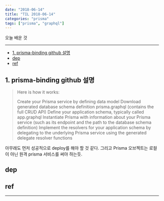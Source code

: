 ```yaml
---
date: "2018-06-14"
title: "TIL 2018-06-14"
categories: "prisma"
tags: ["prisma", "graphql"]
---
```


오늘 배운 것

----------

- [1. prisma-binding github 설명](#1-prisma-binding-github-설명)
- [dep](#dep)
- [ref](#ref)

## 1. prisma-binding github 설명

> Here is how it works:
>
> Create your Prisma service by defining data model
> Download generated database schema definition prisma.graphql (contains the full CRUD API)
> Define your application schema, typically called app.graphql
> Instantiate Prisma with information about your Prisma service (such as its endpoint and the path to the database schema definition)
> Implement the resolvers for your application schema by delegating to the underlying Prisma service using the generated delegate resolver functions

아무래도 먼저 성공적으로 deploy를 해야 할 것 같다. 그리고 Prisma 오브젝트는 로컬이 아닌 원격 prisma 서비스를 써야 하는듯.

## dep

## ref

----------
